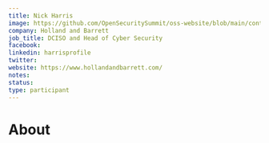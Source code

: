 ```yaml
---
title: Nick Harris
image: https://github.com/OpenSecuritySummit/oss-website/blob/main/content/participant/images/NickHarris.jpg?raw=true
company: Holland and Barrett
job_title: DCISO and Head of Cyber Security
facebook:
linkedin: harrisprofile
twitter:
website: https://www.hollandandbarrett.com/
notes:
status: 
type: participant
---
```


# About
